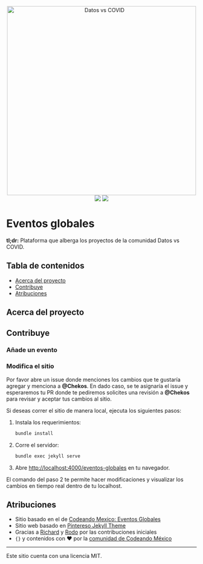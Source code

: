 <p align="center">
<img src="assets/images/logo_full.png" width="500" alt="Datos vs COVID"><br>
<a href="https://datosvscovid.github.io/" target="_blank"><img src="https://img.shields.io/badge/website-DatosvsCOVID-00D88E.svg"></a>
<a href="http://datosvscovid.slack.com/" target="_blank"><img src="https://img.shields.io/badge/slack-DatosvsCOVID-EC0E4F.svg"></a>
</p>


# Eventos globales

**tl;dr:** Plataforma que alberga los proyectos de la comunidad Datos vs COVID.


## Tabla de contenidos

- [Acerca del proyecto](#acerca-del-proyecto)
- [Contribuye](#contribuye)
- [Atribuciones](#atribuciones)


## Acerca del proyecto




## Contribuye



### Añade un evento


### Modifica el sitio

Por favor abre un issue donde menciones los cambios que te gustaría agregar y menciona a **@Chekos**. En dado caso, se te asignaría el issue y esperaremos tu PR donde te pediremos solicites una revisión a **@Chekos** para revisar y aceptar tus cambios al sitio.

Si deseas correr el sitio de manera local, ejecuta los siguientes pasos:

1. Instala los requerimientos:
   ```bash
   bundle install
   ```

2. Corre el servidor:
   ```bash
   bundle exec jekyll serve
   ```

3. Abre <http://localhost:4000/eventos-globales> en tu navegador.

El comando del paso 2 te permite hacer modificaciones y visualizar los cambios en tiempo real dentro de tu localhost.


## Atribuciones

- Sitio basado en el de [Codeando Mexico: Eventos Globales](https://codeandomexico.github.io/eventos-globales/)
- Sitio web basado en [Pintereso Jekyll Theme](https://www.wowthemes.net/pintereso-free-bootstrap-jekyll-theme/)
- Gracias a [Richard](https://github.com/ricardomiron) y [Rodo](https://github.com/RodolfoFerro) por las contribuciones iniciales
- `{}` y contenidos con ❤️ por la [comunidad de Codeando México](http://slack.codeandomexico.org/)

---

Este sitio cuenta con una licencia MIT.
